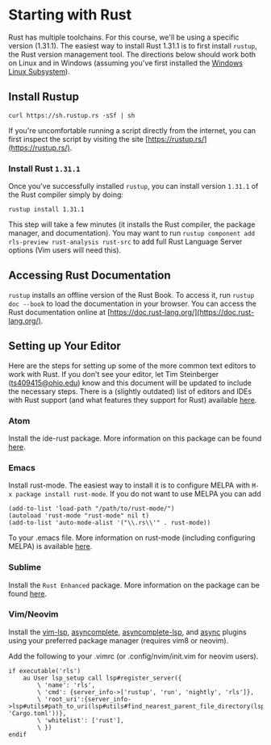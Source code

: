 # Starting with Rust

Rust has multiple toolchains. For this course, we'll be using a specific version (1.31.1). The easiest way to install Rust 1.31.1 is to first install `rustup`, the Rust version management tool. The directions below should work both on Linux and in Windows (assuming you've first installed the [Windows Linux Subsystem](https://docs.microsoft.com/en-us/windows/wsl/install-win10)).

## Install Rustup

```
curl https://sh.rustup.rs -sSf | sh
```

If you're uncomfortable running a script directly from the internet, you can first inspect the script by visiting the site [https://rustup.rs/](https://rustup.rs/).

### Install Rust `1.31.1`

Once you've successfully installed `rustup`, you can install version `1.31.1` of the Rust compiler simply by doing:

```
rustup install 1.31.1
```

This step will take a few minutes (it installs the Rust compiler, the package manager, and documentation). You may want to run `rustup component add rls-preview rust-analysis rust-src` to add full Rust Language Server options (Vim users will need this).

## Accessing Rust Documentation

`rustup` installs an offline version of the Rust Book. To access it, run `rustup doc --book` to load the documentation in your browser. You can access the Rust documentation online at [https://doc.rust-lang.org/](https://doc.rust-lang.org/).

## Setting up Your Editor

Here are the steps for setting up some of the more common text editors to work with Rust. If you don't see your editor, let
Tim Steinberger (ts409415@ohio.edu) know and this document will be updated to include the necessary steps. There is a (slightly
outdated) list of editors and IDEs with Rust support (and what features they support for Rust) available [here](areweideyet.com).

### Atom

Install the ide-rust package. More information on this package can be found [here](https://atom.io/packages/ide-rust).

### Emacs

Install rust-mode. The easiest way to install it is to configure MELPA with `M-x package install rust-mode`. If you do not want to
use MELPA you can add
```
(add-to-list 'load-path "/path/to/rust-mode/")
(autoload 'rust-mode "rust-mode" nil t)
(add-to-list 'auto-mode-alist '("\\.rs\\'" . rust-mode))
```
To your .emacs file. More information on rust-mode (including configuring MELPA) is available
[here](https://github.com/rust-lang/rust-mode).

### Sublime

Install the `Rust Enhanced` package. More information on the package can be found [here](https://github.com/rust-lang/rust-enhanced).

### Vim/Neovim

Install the [vim-lsp](https://github.com/prabirshrestha/vim-lsp), [asyncomplete](https://github.com/prabirshrestha/asyncomplete.vim),
[asyncomplete-lsp](https://github.com/prabirshrestha/asyncomplete-lsp.vim), and [async](https://github.com/prabirshrestha/async.vim)
plugins using your preferred package manager (requires vim8 or neovim).

Add the following to your .vimrc (or .config/nvim/init.vim for neovim users).
```
if executable('rls')
    au User lsp_setup call lsp#register_server({
        \ 'name': 'rls',
        \ 'cmd': {server_info->['rustup', 'run', 'nightly', 'rls']},
        \ 'root_uri':{server_info->lsp#utils#path_to_uri(lsp#utils#find_nearest_parent_file_directory(lsp#utils#get_buffer_path(), 'Cargo.toml'))},
        \ 'whitelist': ['rust'],
        \ })
endif
```

